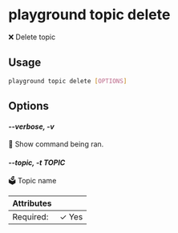 # playground topic delete

❌ Delete topic

## Usage

```bash
playground topic delete [OPTIONS]
```

## Options

#### *--verbose, -v*

🐞 Show command being ran.

#### *--topic, -t TOPIC*

🗳 Topic name

| Attributes      | &nbsp;
|-----------------|-------------
| Required:       | ✓ Yes


